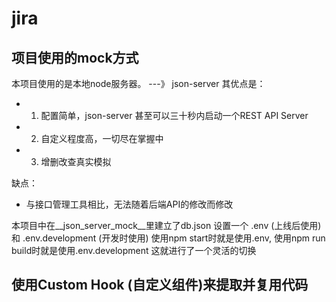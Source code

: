 # jira
## 项目使用的mock方式
本项目使用的是本地node服务器。
---》 json-server
其优点是：
- 1. 配置简单，json-server 甚至可以三十秒内启动一个REST API Server
- 2. 自定义程度高，一切尽在掌握中
- 3. 增删改查真实模拟

缺点：
- 与接口管理工具相比，无法随着后端API的修改而修改

本项目中在__json_server_mock__里建立了db.json
设置一个 .env (上线后使用) 和 .env.development (开发时使用) 使用npm start时就是使用.env, 使用npm run build时就是使用.env.development 这就进行了一个灵活的切换

## 使用Custom Hook (自定义组件)来提取并复用代码
